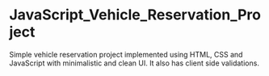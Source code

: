 # JavaScript_Vehicle_Reservation_Project
Simple vehicle reservation project implemented using HTML, CSS and JavaScript with minimalistic and clean UI. It also has client side validations.
